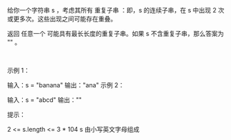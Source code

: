 给你一个字符串 s ，考虑其所有 重复子串 ：即，s 的连续子串，在 s 中出现 2 次或更多次。这些出现之间可能存在重叠。

返回 任意一个 可能具有最长长度的重复子串。如果 s 不含重复子串，那么答案为 "" 。

 

示例 1：

输入：s = "banana"
输出："ana"
示例 2：

输入：s = "abcd"
输出：""
 

提示：

2 <= s.length <= 3 * 104
s 由小写英文字母组成
